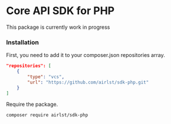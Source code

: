 # Core API SDK for PHP
This package is currently work in progress


### Installation
First, you need to add it to your composer.json repositories array.
``` json
"repositories": [
    {
        "type": "vcs",
        "url": "https://github.com/airlst/sdk-php.git"
    }
]
```
Require the package.
``` bash
composer require airlst/sdk-php
```